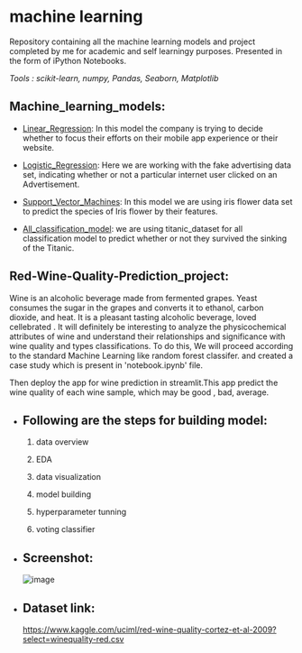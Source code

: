 # machine learning
Repository containing all the machine learning models and project completed by me for academic and self learningy purposes. Presented in the form of iPython Notebooks.

_Tools : scikit-learn, numpy, Pandas, Seaborn, Matplotlib_

## Machine_learning_models:
-  [Linear_Regression](https://github.com/karishma2361998/machine-learning/blob/1e98c14917ce8db5f9bbe4211080229b35fe8b5b/machine%20learning%20models/Linear_Regression.ipynb): In this model the company is trying to decide whether to focus their efforts on their mobile app experience or their website.

-  [Logistic_Regression](https://github.com/karishma2361998/machine-learning/blob/1e98c14917ce8db5f9bbe4211080229b35fe8b5b/machine%20learning%20models/Logistic_Regression.ipynb): Here we are working with the fake advertising data set, indicating whether or not a particular internet user clicked on an Advertisement.

-  [Support_Vector_Machines](https://github.com/karishma2361998/machine-learning/blob/1e98c14917ce8db5f9bbe4211080229b35fe8b5b/machine%20learning%20models/Support%20Vector%20Machines.ipynb): In this model we are using iris flower data set to predict the species of Iris flower by their features.

-  [All_classification_model](https://github.com/karishma2361998/machine-learning/blob/372834f7ef2a198a4f4282cb9f0f25fece9871d4/machine%20learning%20models/titanic(all%20classification%20model).ipynb): we are using titanic_dataset for all classification model to predict whether or not they survived the sinking of the Titanic.

## Red-Wine-Quality-Prediction_project:
Wine is an alcoholic beverage made from fermented grapes. Yeast consumes the sugar in the grapes and converts it to ethanol, carbon dioxide, and heat. It is a pleasant tasting alcoholic beverage, loved cellebrated . It will definitely be interesting to analyze the physicochemical attributes of wine and understand their relationships and significance with wine quality and types classifications. To do this, We will proceed according to the standard Machine Learning  like random forest classifer. and created a case study which is present in 'notebook.ipynb' file.

Then deploy the app for wine prediction in streamlit.This app predict the wine quality of each wine sample, which may be good , bad, average.

- ## Following are the steps for building model:
  1. data overview

  2. EDA

  3. data visualization

  4. model building

  5. hyperparameter tunning

  6. voting classifier
- ## Screenshot:
  ![image](https://user-images.githubusercontent.com/52526821/127506973-e5936b4b-0c54-4b8e-b426-37b36ff77963.png)


- ## Dataset link:
  https://www.kaggle.com/uciml/red-wine-quality-cortez-et-al-2009?select=winequality-red.csv
